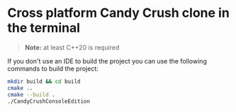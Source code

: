 # Cross platform Candy Crush clone in the terminal

> **Note:** at least C++20 is required

If you don't use an IDE to build the project you can use the following commands to build the project:

```bash
mkdir build && cd build
cmake ..
cmake --build .
./CandyCrushConsoleEdition
```
